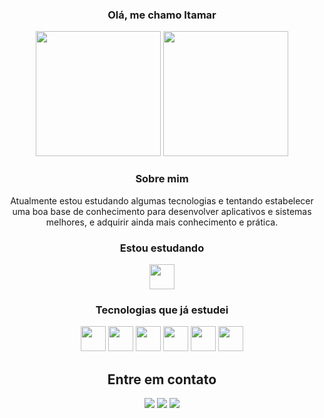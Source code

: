 
<div align="center">
<h3> Olá, me chamo Itamar </h3>
<img height=200 src="https://github-readme-stats.vercel.app/api?username=itamarprado&theme=gotham&show_icons=true&hide_border=true&count_private=false&locale=pt-br&custom_title=Estatísticas&rank_icon=github" />
<img height=200 src="https://github-readme-stats.vercel.app/api/top-langs?username=itamarprado&layout=compact&langs_count=8&theme=gotham&locale=pt-br&hide_border=true&hide_progress=false" />

<h3>Sobre mim</h3>
Atualmente estou estudando algumas tecnologias e tentando estabelecer uma boa base de conhecimento para desenvolver aplicativos e sistemas melhores, e adquirir ainda mais conhecimento e prática.

<div>
  <div>
    <h3>Estou estudando</h3>
    <img loading="lazy" src="https://cdn.jsdelivr.net/gh/devicons/devicon/icons/vuejs/vuejs-original.svg" width="40" height="40"/>
    <h3> Tecnologias que já estudei </h3>
    <img loading="lazy" src="https://cdn.jsdelivr.net/gh/devicons/devicon/icons/html5/html5-original.svg" width="40" height="40"/> 
    <img loading="lazy" src="https://cdn.jsdelivr.net/gh/devicons/devicon/icons/css3/css3-original.svg" width="40" height="40"/>
    <img loading="lazy" src="https://cdn.jsdelivr.net/gh/devicons/devicon/icons/sass/sass-original.svg" width="40" height="40"/>
    <img loading="lazy" src="https://cdn.jsdelivr.net/gh/devicons/devicon/icons/javascript/javascript-original.svg" width="40" height="40"/>
    <img loading="lazy" src="https://cdn.jsdelivr.net/gh/devicons/devicon/icons/bootstrap/bootstrap-original.svg" width="40" height="40"/>
    <img loading="lazy" src="https://cdn.jsdelivr.net/gh/devicons/devicon/icons/python/python-original.svg" width="40" height="40"/>
  </div>
  
  <div align="center">
    <h2>Entre em contato</h2>
    <a href = "https://heyimitamar.netlify.app"><img loading="lazy" src="https://img.shields.io/badge/website-000000?style=for-the-badge&logo=About.me&logoColor=white"></a>
    <a href = "mailto:itamar.tec01@hotmail.com"><img loading="lazy" src="https://img.shields.io/badge/Microsoft_Outlook-0078D4?style=for-the-badge&logo=microsoft-outlook&logoColor=white&target=blank"></a>
    <a href="https://www.linkedin.com/in/itamarprado" target="_blank"><img loading="lazy" src="https://img.shields.io/badge/-LinkedIn-%230077B5?style=for-the-badge&logo=linkedin&logoColor=white" target="_blank"></a>   
  </div>
</div> 
  
</div>






